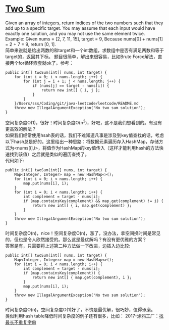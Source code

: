 # [Two Sum](https://leetcode.com/problems/two-sum/description/)

Given an array of integers, return indices of the two numbers such that they add up to a specific target.
You may assume that each input would have exactly one solution, and you may not use the same element twice.
Example:
Given nums = [2, 7, 11, 15], target = 9,
Because nums[0] + nums[1] = 2 + 7 = 9,
return [0, 1].
</br>简单来说就是给出两数的和target和一个int数组，求数组中是否有满足两数和等于target的，返回其下标。
题目很简单，解出来很容易，比如Brute Force解法，直接两个for循环嵌套就ok了。参考：

<pre><code class="java">public int[] twoSum(int[] nums, int target) {
    for (int i = 0; i &lt; nums.length; i++) {
        for (int j = i + 1; j &lt; nums.length; j++) {
            if (nums[j] == target - nums[i]) {
                return new int[] { i, j };
            }
        }
    }/Users/sss/Coding/git/java-leetcode/leetcode/README.md
    throw new IllegalArgumentException("No two sum solution");
}
</code></pre>

空间复杂度O(1)，很好！时间复杂度O(n<sup>2</sup>)，好吧，这不是我们想看到的。有没有更高效的解法？
<br>如果我们经常使用hsah表的话，我们不难知道凡事是涉及到key值查找的话，考虑以下hash总是好的。这里给出一种思路：将数据元素遍历存入HashMap，存储方式为&lt;nums[i],i>，将值作为HashMap的key值传入（这样才能利用hash的方法快速找到该值）之后就是类似的遍历查找了。
<br>
代码如下:

<pre><code class="java">public int[] twoSum(int[] nums, int target) {
    Map&lt;Integer, Integer&gt; map = new HashMap&lt;&gt;();
    for (int i = 0; i &lt; nums.length; i++) {
        map.put(nums[i], i);
    }
    for (int i = 0; i &lt; nums.length; i++) {
        int complement = target - nums[i];
        if (map.containsKey(complement) &amp;&amp; map.get(complement) != i) {
            return new int[] { i, map.get(complement) };
        }
    }
    throw new IllegalArgumentException("No two sum solution");
}
</code></pre>

时间复杂度O(n)，nice！空间复杂度O(n)，涨了，没办法，拿空间换时间是常见的，但也是令人欣然接受的。那么这是最优解吗？有没有更优雅的方案？
<br>答案是有，只需要将上述第二种方法做一下改进，边插入边比较:<br>

<pre><code class="java">public int[] twoSum(int[] nums, int target) {
    Map&lt;Integer, Integer&gt; map = new HashMap&lt;&gt;();
    for (int i = 0; i &lt; nums.length; i++) {
        int complement = target - nums[i];
        if (map.containsKey(complement)) {
            return new int[] { map.get(complement), i };
        }
        map.put(nums[i], i);
    }
    throw new IllegalArgumentException("No two sum solution");
}
</code></pre>

时间复杂度O(n)，空间复杂度O(1)好了，不愧是最优解，很巧妙，值得琢磨。
</br>类似利用hash table降低时间复杂度的例子还有很多，比如：
2017-涂鸦工厂：<a href="http://https://github.com/simifun/java-leetcode/tree/master/leetcode/note/002">找最长不重复字串</a>

